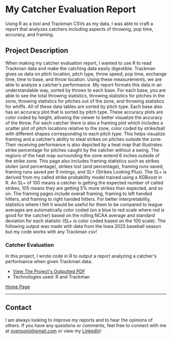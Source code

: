 # My Catcher Evaluation Report

Using R as a tool and Trackman CSVs as my data, I was able to craft a report that analyzes catchers including aspects of throwing, pop time, accuracy, and framing.

## Project Description

When making my catcher evaluation report, I wanted to use R to read Trackman data and make the catching data easily digestible. Trackman gives us data on pitch location, pitch type, throw speed, pop time, exchange time, time to base, and throw location. Using these measurements, we are able to analyze a catcher’s performance. My report formats this data in an understandable way, sorted by throws to each base. For each base, you are able to see the total throwing statistics, throwing statistics for pitches in the zone, throwing statistics for pitches out of the zone, and throwing statistics for whiffs. All of these data tables are sorted by pitch type. Each base also has an accuracy plot that is sorted by pitch type. These accuracy plots are color coded by height, allowing the viewer to better visualize the accuracy of the throw. For each catcher there is also a framing plot which includes a scatter plot of pitch locations relative to the zone, color coded by strike/ball with different shapes corresponding to each pitch type. This helps visualize framing and a catcher’s ability to steal strikes on pitches outside the zone. Their receiving performance is also depicted by a heat map that illustrates strike percentage for pitches caught by the catcher without a swing. The regions of the heat map surrounding the zone extend 6 inches outside of the strike zone. This page also includes framing statistics such as strikes stolen (and percentage), strikes lost (and percentage), framing runs saved, framing runs saved per 9 innings, and SL+ (Strikes Looking Plus). The SL+ is derived from my called strike probability model trained using a XGBoost in R. An SL+ of 100 means a catcher is getting the expected number of called strikes, 105 means they are getting 5% more strikes than expected, and so on. The framing pages include overall framing, framing to left handed hitters, and framing to right handed hitters. For better interpretability, statistics where I felt it would be useful for them to be compared to league averages are automatically color coded (on a blue to red scale where red is good for the catcher) based on the rolling NCAA average and standard deviation for each statistic (SL+ is color coded based on the 100 scale). The following output was made with data from the Iowa 2025 baseball season but my code works with any Trackman csv!

### Catcher Evaluation
In this project, I wrote code in R to output a report analyzing a catcher's performance when given Trackman data.

- [View The Project's Outputted PDF](https://github.com/jjsvenson/jj-svenson-baseball-analytics/blob/658b4c5a1228be516bae70c8ca3a26f37d7cdc54/Iowa%202025%20Catcher%20Evaluations.pdf)
- Technologies used: R and Trackman

[Home Page](index.md)

---

## Contact

I am always looking to improve my reports and to hear the opinions of others. If you have any questions or comments, feel free to connect with me at [svensonjj@gmail.com](mailto:svensonjj@gmail.com) or view my [LinkedIn](https://www.linkedin.com/in/john-jj-svenson/)!
